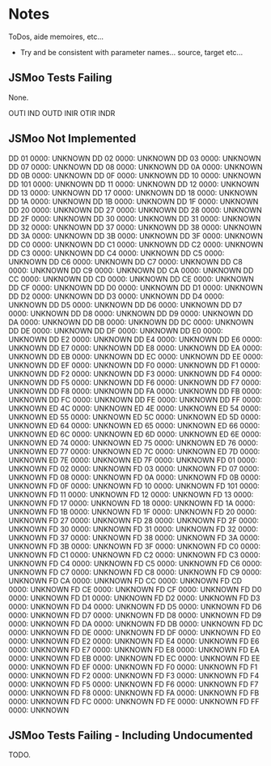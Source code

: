 # Notes

ToDos, aide memoires, etc...

- Try and be consistent with parameter names... source, target etc...

## JSMoo Tests Failing

None.

OUTI
IND
OUTD
INIR
OTIR
INDR

## JSMoo Not Implemented

DD 01 0000: UNKNOWN
DD 02 0000: UNKNOWN
DD 03 0000: UNKNOWN
DD 07 0000: UNKNOWN
DD 08 0000: UNKNOWN
DD 0A 0000: UNKNOWN
DD 0B 0000: UNKNOWN
DD 0F 0000: UNKNOWN
DD 10 0000: UNKNOWN
DD 101 0000: UNKNOWN
DD 11 0000: UNKNOWN
DD 12 0000: UNKNOWN
DD 13 0000: UNKNOWN
DD 17 0000: UNKNOWN
DD 18 0000: UNKNOWN
DD 1A 0000: UNKNOWN
DD 1B 0000: UNKNOWN
DD 1F 0000: UNKNOWN
DD 20 0000: UNKNOWN
DD 27 0000: UNKNOWN
DD 28 0000: UNKNOWN
DD 2F 0000: UNKNOWN
DD 30 0000: UNKNOWN
DD 31 0000: UNKNOWN
DD 32 0000: UNKNOWN
DD 37 0000: UNKNOWN
DD 38 0000: UNKNOWN
DD 3A 0000: UNKNOWN
DD 3B 0000: UNKNOWN
DD 3F 0000: UNKNOWN
DD C0 0000: UNKNOWN
DD C1 0000: UNKNOWN
DD C2 0000: UNKNOWN
DD C3 0000: UNKNOWN
DD C4 0000: UNKNOWN
DD C5 0000: UNKNOWN
DD C6 0000: UNKNOWN
DD C7 0000: UNKNOWN
DD C8 0000: UNKNOWN
DD C9 0000: UNKNOWN
DD CA 0000: UNKNOWN
DD CC 0000: UNKNOWN
DD CD 0000: UNKNOWN
DD CE 0000: UNKNOWN
DD CF 0000: UNKNOWN
DD D0 0000: UNKNOWN
DD D1 0000: UNKNOWN
DD D2 0000: UNKNOWN
DD D3 0000: UNKNOWN
DD D4 0000: UNKNOWN
DD D5 0000: UNKNOWN
DD D6 0000: UNKNOWN
DD D7 0000: UNKNOWN
DD D8 0000: UNKNOWN
DD D9 0000: UNKNOWN
DD DA 0000: UNKNOWN
DD DB 0000: UNKNOWN
DD DC 0000: UNKNOWN
DD DE 0000: UNKNOWN
DD DF 0000: UNKNOWN
DD E0 0000: UNKNOWN
DD E2 0000: UNKNOWN
DD E4 0000: UNKNOWN
DD E6 0000: UNKNOWN
DD E7 0000: UNKNOWN
DD E8 0000: UNKNOWN
DD EA 0000: UNKNOWN
DD EB 0000: UNKNOWN
DD EC 0000: UNKNOWN
DD EE 0000: UNKNOWN
DD EF 0000: UNKNOWN
DD F0 0000: UNKNOWN
DD F1 0000: UNKNOWN
DD F2 0000: UNKNOWN
DD F3 0000: UNKNOWN
DD F4 0000: UNKNOWN
DD F5 0000: UNKNOWN
DD F6 0000: UNKNOWN
DD F7 0000: UNKNOWN
DD F8 0000: UNKNOWN
DD FA 0000: UNKNOWN
DD FB 0000: UNKNOWN
DD FC 0000: UNKNOWN
DD FE 0000: UNKNOWN
DD FF 0000: UNKNOWN
ED 4C 0000: UNKNOWN
ED 4E 0000: UNKNOWN
ED 54 0000: UNKNOWN
ED 55 0000: UNKNOWN
ED 5C 0000: UNKNOWN
ED 5D 0000: UNKNOWN
ED 64 0000: UNKNOWN
ED 65 0000: UNKNOWN
ED 66 0000: UNKNOWN
ED 6C 0000: UNKNOWN
ED 6D 0000: UNKNOWN
ED 6E 0000: UNKNOWN
ED 74 0000: UNKNOWN
ED 75 0000: UNKNOWN
ED 76 0000: UNKNOWN
ED 77 0000: UNKNOWN
ED 7C 0000: UNKNOWN
ED 7D 0000: UNKNOWN
ED 7E 0000: UNKNOWN
ED 7F 0000: UNKNOWN
FD 01 0000: UNKNOWN
FD 02 0000: UNKNOWN
FD 03 0000: UNKNOWN
FD 07 0000: UNKNOWN
FD 08 0000: UNKNOWN
FD 0A 0000: UNKNOWN
FD 0B 0000: UNKNOWN
FD 0F 0000: UNKNOWN
FD 10 0000: UNKNOWN
FD 101 0000: UNKNOWN
FD 11 0000: UNKNOWN
FD 12 0000: UNKNOWN
FD 13 0000: UNKNOWN
FD 17 0000: UNKNOWN
FD 18 0000: UNKNOWN
FD 1A 0000: UNKNOWN
FD 1B 0000: UNKNOWN
FD 1F 0000: UNKNOWN
FD 20 0000: UNKNOWN
FD 27 0000: UNKNOWN
FD 28 0000: UNKNOWN
FD 2F 0000: UNKNOWN
FD 30 0000: UNKNOWN
FD 31 0000: UNKNOWN
FD 32 0000: UNKNOWN
FD 37 0000: UNKNOWN
FD 38 0000: UNKNOWN
FD 3A 0000: UNKNOWN
FD 3B 0000: UNKNOWN
FD 3F 0000: UNKNOWN
FD C0 0000: UNKNOWN
FD C1 0000: UNKNOWN
FD C2 0000: UNKNOWN
FD C3 0000: UNKNOWN
FD C4 0000: UNKNOWN
FD C5 0000: UNKNOWN
FD C6 0000: UNKNOWN
FD C7 0000: UNKNOWN
FD C8 0000: UNKNOWN
FD C9 0000: UNKNOWN
FD CA 0000: UNKNOWN
FD CC 0000: UNKNOWN
FD CD 0000: UNKNOWN
FD CE 0000: UNKNOWN
FD CF 0000: UNKNOWN
FD D0 0000: UNKNOWN
FD D1 0000: UNKNOWN
FD D2 0000: UNKNOWN
FD D3 0000: UNKNOWN
FD D4 0000: UNKNOWN
FD D5 0000: UNKNOWN
FD D6 0000: UNKNOWN
FD D7 0000: UNKNOWN
FD D8 0000: UNKNOWN
FD D9 0000: UNKNOWN
FD DA 0000: UNKNOWN
FD DB 0000: UNKNOWN
FD DC 0000: UNKNOWN
FD DE 0000: UNKNOWN
FD DF 0000: UNKNOWN
FD E0 0000: UNKNOWN
FD E2 0000: UNKNOWN
FD E4 0000: UNKNOWN
FD E6 0000: UNKNOWN
FD E7 0000: UNKNOWN
FD E8 0000: UNKNOWN
FD EA 0000: UNKNOWN
FD EB 0000: UNKNOWN
FD EC 0000: UNKNOWN
FD EE 0000: UNKNOWN
FD EF 0000: UNKNOWN
FD F0 0000: UNKNOWN
FD F1 0000: UNKNOWN
FD F2 0000: UNKNOWN
FD F3 0000: UNKNOWN
FD F4 0000: UNKNOWN
FD F5 0000: UNKNOWN
FD F6 0000: UNKNOWN
FD F7 0000: UNKNOWN
FD F8 0000: UNKNOWN
FD FA 0000: UNKNOWN
FD FB 0000: UNKNOWN
FD FC 0000: UNKNOWN
FD FE 0000: UNKNOWN
FD FF 0000: UNKNOWN

## JSMoo Tests Failing - Including Undocumented

TODO.